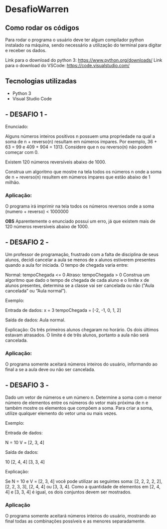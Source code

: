 # DesafioWarren


## Como rodar os códigos

Para rodar o programa o usuário deve ter algum compilador python instalado na máquina, sendo necessário a utilização do terminal para digitar e receber os dados.

Link para o download do python 3: https://www.python.org/downloads/
Link para o download do VSCode: https://code.visualstudio.com/

## Tecnologias utilizadas

 * Python 3
 * Visual Studio Code

## - DESAFIO 1 -

Enunciado:

Alguns números inteiros positivos n possuem uma propriedade na qual a soma de n + reverso(n) resultam em números ímpares. Por exemplo, 36 + 63 = 99 e 409 + 904 = 1313. Considere que n ou reverso(n) não podem começar com 0.

Existem 120 números reversíveis abaixo de 1000.

Construa um algoritmo que mostre na tela todos os números n onde a soma de n + reverso(n) resultem em números ímpares que estão abaixo de 1 milhão.

### Aplicação:

O programa irá imprimir na tela todos os números reversos onde a soma (numero + reverso) < 1000000

**OBS**
Aparentemente o enunciado possui um erro, já que existem mais de 120 números reversíveis abaixo de 1000.


## - DESAFIO 2 -

Um professor de programação, frustrado com a falta de disciplina de seus alunos, decidi cancelar a aula se menos de x alunos estiverem presentes quando a aula for iniciada. O tempo de chegada varia entre:

Normal: tempoChegada <= 0
Atraso: tempoChegada > 0
Construa um algoritmo que dado o tempo de chegada de cada aluno e o limite x de alunos presentes, determina se a classe vai ser cancelada ou não ("Aula cancelada” ou “Aula normal”).

Exemplo:

Entrada de dados:
x = 3
tempoChegada = [-2, -1, 0, 1, 2]

Saída de dados:
Aula normal.

Explicação:
Os três primeiros alunos chegaram no horário. Os dois últimos estavam atrasados. O limite é de três alunos, portanto a aula não será cancelada.

### Aplicação: 

O programa somente aceitará números inteiros do usuário, informando ao final a se a aula deve ou não ser cancelada.

## - DESAFIO 3 - 

Dado um vetor de números e um número n. Determine a soma com o menor número de elementos entre os números do vetor mais próxima de n e também mostre os elementos que compõem a soma. Para criar a soma, utilize qualquer elemento do vetor uma ou mais vezes.

Exemplo:

Entrada de dados:

N = 10
V = [2, 3, 4]

Saída de dados:

10
[2, 4, 4]
[3, 3, 4]

Explicação:

Se N = 10 e V = [2, 3, 4] você pode utilizar as seguintes soma: [2, 2, 2, 2, 2], [2, 2, 3, 3], [2, 4, 4] ou [3, 3, 4]. Como a quantidade de elementos em [2, 4, 4] e [3, 3, 4] é igual, os dois conjuntos devem ser mostrados.

### Aplicação

O programa somente aceitará números inteiros do usuário, mostrando ao final todas as combinações possíveis e as menores separadamente.
